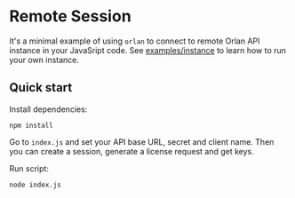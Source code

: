 # Remote Session

It's a minimal example of using `orlan` to connect to remote Orlan API instance in your JavaSript code. See [examples/instance](https://github.com/azot-labs/orlan/tree/main/examples/instance) to learn how to run your own instance.

## Quick start

Install dependencies:

```shell
npm install
```

Go to `index.js` and set your API base URL, secret and client name. Then you can create a session, generate a license request and get keys.

Run script:

```shell
node index.js
```
